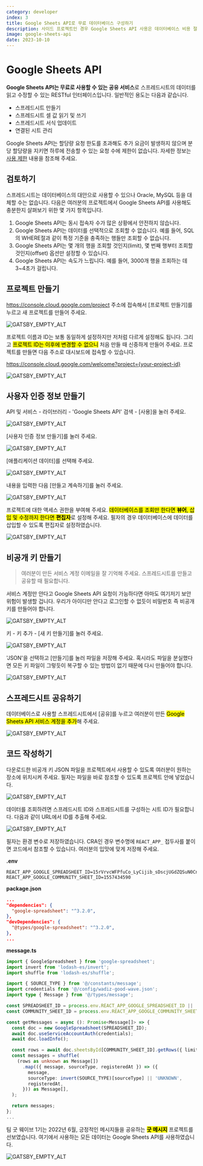 ```yaml
---
category: developer
index: 3
title: Google Sheets API로 무료 데이터베이스 구성하기
description: 사이드 프로젝트인 경우 Google Sheets API 사용은 데이터베이스 비용 절감과 비개발자 접근 측면에서 좋은 선택지가 될 수 있습니다.
image: google-sheets-api
date: 2023-10-10
---
```


# Google Sheets API

**Google Sheets API는 무료로 사용할 수 있는 공유 서비스**로 스프레드시트의 데이터를 읽고 수정할 수 있는 RESTful 인터페이스입니다. 일반적인 용도는 다음과 같습니다.

* 스프레드시트 만들기
* 스프레드시트 셀 값 읽기 및 쓰기
* 스프레드시트 서식 업데이트
* 연결된 시트 관리

Google Sheets API는 할당량 요청 한도를 초과해도 추가 요금이 발생하지 않으며 분당 할당량을 지키면 하루에 전송할 수 있는 요청 수에 제한이 없습니다. 자세한 정보는 [사용 제한](https://developers.google.com/sheets/api/limits?hl=ko) 내용을 참조해 주세요.

## 검토하기

스프레드시트는 데이터베이스의 대안으로 사용할 수 있으나 Oracle, MySQL 등을 대체할 수는 없습니다. 다음은 여러분의 프로젝트에서 Google Sheets API를 사용해도 충분한지 살펴보기 위한 몇 가지 항목입니다.

1. Google Sheets API는 동시 접속자 수가 많은 상황에서 안전하지 않습니다.
2. Google Sheets API는 데이터를 선택적으로 조회할 수 없습니다. 예를 들어, SQL의 WHERE절과 같이 특정 기준을 충족하는 행들만 조회할 수 없습니다.
3. Google Sheets API는 몇 개의 행을 조회할 것인지(limit), 몇 번째 행부터 조회할 것인지(offset) 옵션만 설정할 수 있습니다.
4. Google Sheets API는 속도가 느립니다. 예를 들어, 3000개 행을 조회하는 데 3~4초가 걸립니다.

## 프로젝트 만들기

<https://console.cloud.google.com/project> 주소에 접속해서 [프로젝트 만들기]를 누르고 새 프로젝트를 만들어 주세요.

![GATSBY_EMPTY_ALT](./google-cloud-01.jpg)

프로젝트 이름과 ID는 보통 동일하게 설정하지만 저처럼 다르게 설정해도 됩니다. 그리고 <mark>프로젝트 ID는 이후에 변경할 수 없으니</mark> 처음 만들 때 신중하게 만들어 주세요. 프로젝트를 만들면 다음 주소로 대시보드에 접속할 수 있습니다.

<https://console.cloud.google.com/welcome?project={your-project-id}>

![GATSBY_EMPTY_ALT](./google-cloud-02.jpg)

## 사용자 인증 정보 만들기

API 및 서비스 - 라이브러리 - 'Google Sheets API' 검색 - [사용]을 눌러 주세요.

![GATSBY_EMPTY_ALT](./google-cloud-03.jpg)

[사용자 인증 정보 만들기]를 눌러 주세요.

![GATSBY_EMPTY_ALT](./google-cloud-04.jpg)

[애플리케이션 데이터]를 선택해 주세요.

![GATSBY_EMPTY_ALT](./google-cloud-05.jpg)

내용을 입력한 다음 [만들고 계속하기]를 눌러 주세요.

![GATSBY_EMPTY_ALT](./google-cloud-06.jpg)

프로젝트에 대한 액세스 권한을 부여해 주세요. <mark>데이터베이스를 조회만 한다면 **뷰어**, 삽입 및 수정까지 한다면 **편집자**</mark>로 설정해 주세요. 필자의 경우 데이터베이스에 데이터를 삽입할 수 있도록 편집자로 설정하였습니다.

![GATSBY_EMPTY_ALT](./google-cloud-07.jpg)

## 비공개 키 만들기

> 여러분이 만든 서비스 계정 이메일을 잘 기억해 주세요. 스프레드시트를 만들고 공유할 때 필요합니다.

서비스 계정만 안다고 Google Sheets API 요청이 가능하다면 아마도 여기저기 보안 위험이 발생할 겁니다. 우리가 아이디만 안다고 로그인할 수 없듯이 비밀번호 즉 비공개 키를 만들어야 합니다.

![GATSBY_EMPTY_ALT](./google-cloud-08.jpg)

키 - 키 추가 - [새 키 만들기]를 눌러 주세요.

![GATSBY_EMPTY_ALT](./google-cloud-09.jpg)

'JSON'을 선택하고 [만들기]를 눌러 파일을 저장해 주세요. 혹시라도 파일을 분실했다면 모든 키 파일이 그렇듯이 복구할 수 있는 방법이 없기 때문에 다시 만들어야 합니다.

![GATSBY_EMPTY_ALT](./google-cloud-10.jpg)

## 스프레드시트 공유하기

데이터베이스로 사용할 스프레드시트에서 [공유]를 누르고 여러분이 만든 <mark>Google Sheets API 서비스 계정을 추가</mark>해 주세요.

![GATSBY_EMPTY_ALT](./google-sheets-01.jpg)

## 코드 작성하기

다운로드한 비공개 키 JSON 파일을 프로젝트에서 사용할 수 있도록 여러분이 원하는 장소에 위치시켜 주세요. 필자는 파일을 바로 참조할 수 있도록 프로젝트 안에 넣었습니다.

![GATSBY_EMPTY_ALT](./good-message-01.jpg)

데이터를 조회하려면 스프레드시트 ID와 스프레드시트를 구성하는 시트 ID가 필요합니다. 다음과 같이 URL에서 ID를 추출해 주세요.

![GATSBY_EMPTY_ALT](./google-sheets-02.jpg)

필자는 환경 변수로 저장하였습니다. CRA인 경우 변수명에 `REACT_APP_` 접두사를 붙이면 코드에서 참조할 수 있습니다. 여러분의 입맛에 맞게 저장해 주세요.

**.env**

```properties
REACT_APP_GOOGLE_SPREADSHEET_ID=15rVrvcWFPfuCo_LyCijib_sDscjUGdZQSuN0CnipghE
REACT_APP_GOOGLE_COMMUNITY_SHEET_ID=1557434590
```

**package.json**

```json
...
"dependencies": {
  "google-spreadsheet": "^3.2.0",
},
"devDependencies": {
  "@types/google-spreadsheet": "^3.2.0",
},
...
```

**message.ts**

```typescript
import { GoogleSpreadsheet } from 'google-spreadsheet';
import invert from 'lodash-es/invert';
import shuffle from 'lodash-es/shuffle';

import { SOURCE_TYPE } from '@/constants/message';
import credentials from '@/config/wadiz-good-wave.json';
import type { Message } from '@/types/message';

const SPREADSHEET_ID = process.env.REACT_APP_GOOGLE_SPREADSHEET_ID || '';
const COMMUNITY_SHEET_ID = process.env.REACT_APP_GOOGLE_COMMUNITY_SHEET_ID || '';

const getMessages = async (): Promise<Message[]> => {
  const doc = new GoogleSpreadsheet(SPREADSHEET_ID);
  await doc.useServiceAccountAuth(credentials);
  await doc.loadInfo();

  const rows = await doc.sheetsById[COMMUNITY_SHEET_ID].getRows({ limit: 100, offset: 0 });
  const messages = shuffle(
    (rows as unknown as Message[])
      .map(({ message, sourceType, registeredAt }) => ({
        message,
        sourceType: invert(SOURCE_TYPE)[sourceType] || 'UNKNOWN',
        registeredAt,
      })) as Message[],
  );

  return messages;
};
...
```

팀 굿 웨이브 1기는 2022년 6월, 긍정적인 메시지들을 공유하는 <mark>**굿 메시지**</mark> 프로젝트를 선보였습니다. 여기에서 사용하는 모든 데이터는 Google Sheets API를 사용하였습니다.

![GATSBY_EMPTY_ALT](./good-message.gif)

